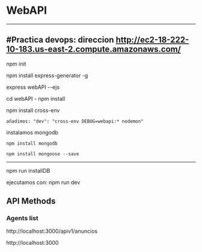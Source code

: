# WebAPI

--------------------------------------------------------------------------------------
#Practica devops: direccion http://ec2-18-222-10-183.us-east-2.compute.amazonaws.com/ 
--------------------------------------------------------------------------------------

npm init

npm install express-generator -g

express webAPI --ejs

cd webAPI - npm install

npm install cross-env

    añadimos: "dev": "cross-env DEBUG=webapi:* nodemon"


instalamos mongodb

    npm install mongodb

    npm install mongoose --save


-------

npm run installDB

ejecutamos con: npm run dev
    

## API Methods

### Agents list

http://localhost:3000/apiv1/anuncios

http://localhost:3000
